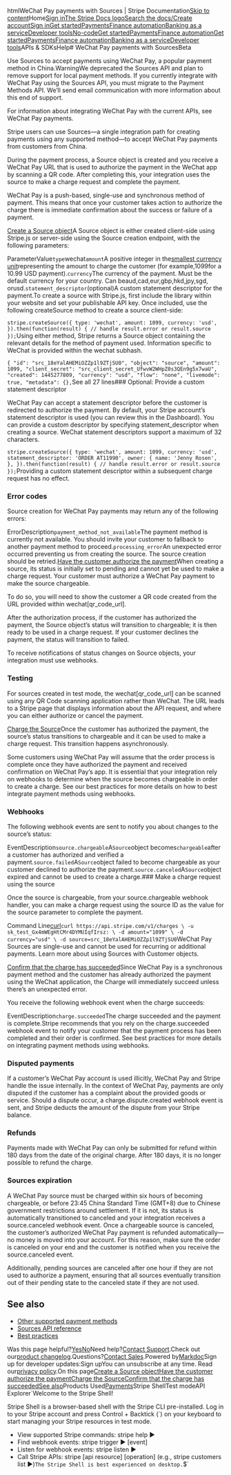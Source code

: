 htmlWeChat Pay payments with Sources | Stripe Documentation[Skip to content](#main-content)Home[Sign in](https://dashboard.stripe.com/login?redirect=https%3A%2F%2Fdocs.stripe.com%2Fsources%2Fwechat-pay)[The Stripe Docs logo](/)[Search the docs/](#)[Create account](https://dashboard.stripe.com/register)[Sign in](https://dashboard.stripe.com/login?redirect=https%3A%2F%2Fdocs.stripe.com%2Fsources%2Fwechat-pay)[Get started](/get-started)[Payments](/payments)[Finance automation](/finance-automation)[Banking as a service](/financial-services)[Developer tools](/development)[No-code](/no-code)[Get started](/get-started)[Payments](/payments)[Finance automation](/finance-automation)[](#)[Get started](/get-started)[Payments](/payments)[Finance automation](/finance-automation)[Banking as a service](/financial-services)[Developer tools](/development)[](#)APIs & SDKsHelp[](#)[](#)# WeChat Pay payments with SourcesBeta

Use Sources to accept payments using WeChat Pay, a popular payment method in China.WarningWe deprecated the Sources API and plan to remove support for local payment methods. If you currently integrate with WeChat Pay using the Sources API, you must migrate to the Payment Methods API. We’ll send email communication with more information about this end of support.

For information about integrating WeChat Pay with the current APIs, see WeChat Pay payments.

Stripe users can use Sources—a single integration path for creating payments using any supported method—to accept WeChat Pay payments from customers from China.

During the payment process, a Source object is created and you receive a WeChat Pay URL that is used to authorize the payment in the WeChat app by scanning a QR code. After completing this, your integration uses the source to make a charge request and complete the payment.

WeChat Pay is a push-based, single-use and synchronous method of payment. This means that once your customer takes action to authorize the charge there is immediate confirmation about the success or failure of a payment.

[Create a Source object](#create-source)A Source object is either created client-side using Stripe.js or server-side using the Source creation endpoint, with the following parameters:

ParameterValue`type`wechat`amount`A positive integer in the[smallest currency unit](/currencies#zero-decimal)representing the amount to charge the customer (for example,1099for a 10.99 USD payment).`currency`The currency of the payment.  Must be the default currency for your country. Can beaud,cad,eur,gbp,hkd,jpy,sgd, orusd.`statement_descriptor`(optional)A custom statement descriptor for the payment.To create a source with Stripe.js, first include the library within your website and set your publishable API key. Once included, use the following createSource method to create a source client-side:

`stripe.createSource({
  type: 'wechat',
  amount: 1099,
  currency: 'usd',
}).then(function(result) {
  // handle result.error or result.source
});`Using either method, Stripe returns a Source object containing the relevant details for the method of payment used. Information specific to WeChat is provided within the wechat subhash.

`{
  "id": "src_18eYalAHEMiOZZp1l9ZTjSU0",
  "object": "source",
  "amount": 1099,
  "client_secret": "src_client_secret_UfwvW2WHpZ0s3QEn9g5x7waU",
  "created": 1445277809,
  "currency": "usd",
  "flow": "none",
  "livemode": true,
  "metadata": {},`See all 27 lines### Optional: Provide a custom statement descriptor

WeChat Pay can accept a statement descriptor before the customer is redirected to authorize the payment. By default, your Stripe account’s statement descriptor is used (you can review this in the Dashboard). You can provide a custom descriptor by specifying statement_descriptor when creating a source. WeChat statement descriptors support a maximum of 32 characters.

`stripe.createSource({
  type: 'wechat',
  amount: 1099,
  currency: 'usd',
  statement_descriptor: 'ORDER AT11990',
  owner: {
    name: 'Jenny Rosen',
  },
}).then(function(result) {
  // handle result.error or result.source
});`Providing a custom statement descriptor within a subsequent charge request has no effect.

### Error codes

Source creation for WeChat Pay payments may return any of the following errors:

ErrorDescription`payment_method_not_available`The payment method is currently not available. You should invite your customer to fallback to another payment method to proceed.`processing_error`An unexpected error occurred preventing us from creating the source. The source creation should be retried.[Have the customer authorize the payment](#customer-action)When creating a source, its status is initially set to pending and cannot yet be used to make a charge request. Your customer must authorize a WeChat Pay payment to make the source chargeable.

To do so, you will need to show the customer a QR code created from the URL provided within wechat[qr_code_url].

After the authorization process, if the customer has authorized the payment, the Source object’s status will transition to chargeable; it is then ready to be used in a charge request. If your customer declines the payment, the status will transition to failed.

To receive notifications of status changes on Source objects, your integration must use webhooks.

### Testing

For sources created in test mode, the wechat[qr_code_url] can be scanned using any QR Code scanning application rather than WeChat. The URL leads to a Stripe page that displays information about the API request, and where you can either authorize or cancel the payment.

[Charge the Source](#charge-request)Once the customer has authorized the payment, the source’s status transitions to chargeable and it can be used to make a charge request. This transition happens asynchronously.

Some customers using WeChat Pay will assume that the order process is complete once they have authorized the payment and received confirmation on WeChat Pay’s app. It is essential that your integration rely on webhooks to determine when the source becomes chargeable in order to create a charge. See our best practices for more details on how to best integrate payment methods using webhooks.

### Webhooks

The following webhook events are sent to notify you about changes to the source’s status:

EventDescription`source.chargeable`A`Source`object becomes`chargeable`after a customer has authorized and verified a payment.`source.failed`A`Source`object failed to become chargeable as your customer declined to authorize the payment.`source.canceled`A`Source`object expired and cannot be used to create a charge.### Make a charge request using the source

Once the source is chargeable, from your source.chargeable webhook handler, you can make a charge request using the source ID as the value for the source parameter to complete the payment.

Command Line[curl](#)`curl https://api.stripe.com/v1/charges \
  -u sk_test_Gx4mWEgHtCMr4DYMUIqfIrsz: \
  -d amount="1099" \
  -d currency="usd" \
  -d source=src_18eYalAHEMiOZZp1l9ZTjSU0`WeChat Pay Sources are single-use and cannot be used for recurring or additional payments. Learn more about using Sources with Customer objects.

[Confirm that the charge has succeeded](#charge-confirmation)Since WeChat Pay is a synchronous payment method and the customer has already authorized the payment using the WeChat application, the Charge will immediately succeed unless there’s an unexpected error.

You receive the following webhook event when the charge succeeds:

EventDescription`charge.succeeded`The charge succeeded and the payment is complete.Stripe recommends that you rely on the charge.succeeded webhook event to notify your customer that the payment process has been completed and their order is confirmed. See best practices for more details on integrating payment methods using webhooks.

### Disputed payments

If a customer’s WeChat Pay account is used illicitly, WeChat Pay and Stripe handle the issue internally. In the context of WeChat Pay, payments are only disputed if the customer has a complaint about the provided goods or service. Should a dispute occur, a charge.dispute.created webhook event is sent, and Stripe deducts the amount of the dispute from your Stripe balance.

### Refunds

Payments made with WeChat Pay can only be submitted for refund within 180 days from the date of the original charge. After 180 days, it is no longer possible to refund the charge.

### Sources expiration

A WeChat Pay source must be charged within six hours of becoming chargeable, or before 23:45 China Standard Time (GMT+8) due to Chinese government restrictions around settlement. If it is not, its status is automatically transitioned to canceled and your integration receives a source.canceled webhook event. Once a chargeable source is canceled, the customer’s authorized WeChat Pay payment is refunded automatically—no money is moved into your account. For this reason, make sure the order is canceled on your end and the customer is notified when you receive the source.canceled event.

Additionally, pending sources are canceled after one hour if they are not used to authorize a payment, ensuring that all sources eventually transition out of their pending state to the canceled state if they are not used.

## See also

- [Other supported payment methods](/sources)
- [Sources API reference](/api#sources)
- [Best practices](/sources/best-practices)

Was this page helpful?[Yes](#)[No](#)Need help?[Contact Support](https://support.stripe.com/).Check out our[product changelog](https://stripe.com/blog/changelog).Questions?[Contact Sales](https://stripe.com/contact/sales).Powered by[Markdoc](https://markdoc.dev)Sign up for developer updates:Sign upYou can unsubscribe at any time. Read our[privacy policy](https://stripe.com/privacy).On this page[Create a Source object](#create-source)[Have the customer authorize the payment](#customer-action)[Charge the Source](#charge-request)[Confirm that the charge has succeeded](#charge-confirmation)[See also](#see-also)Products Used[Payments](/payments)Stripe ShellTest modeAPI Explorer[](https://stripe.com/docs/stripe-cli#install)`Welcome to the Stripe Shell!

Stripe Shell is a browser-based shell with the Stripe CLI pre-installed. Log in to your
Stripe account and press Control + Backtick (`) on your keyboard to start managing your Stripe
resources in test mode.

- View supported Stripe commands: stripe help ▶️
- Find webhook events: stripe trigger ▶️ [event]
- Listen for webhook events: stripe listen ▶
- Call Stripe APIs: stripe [api resource] [operation] (e.g., stripe customers list ▶️)`The Stripe Shell is best experienced on desktop.`$`